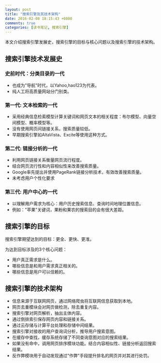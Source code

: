 ```yaml
---
layout: post
title: "搜索引擎及其技术架构"
date: 2016-02-08 18:15:43 +0800
comments: true
categories: [读书笔记, 搜索引擎]
---
```

本文介绍搜索引擎发展史，搜索引擎的目标与核心问题以及搜索引擎的技术架构。
<!--more-->

## 搜索引擎技术发展史

### 史前时代：分类目录的一代

* 也成为"导航"时代，以Yahoo,hao123为代表。
* 纯人工将高质量网站分门别类。

### 第一代: 文本检索的一代

* 采用经典信息检索模型计算关键词和网页文本的相关程度：布尔模型、向量空间模型、概率模型等。
* 没有使用网页间链接关系，搜索质量较低。
* 早期搜索引擎如AltaVista、Excite等使用这种方式。


### 第二代: 链接分析的一代

* 利用网页链接关系衡量网页流行程度。
* 结合网页流行性和内容相似性来改善搜索质量。
* Google率先提出并使用PageRank链接分析技术，有效改善搜索质量。
* 未考虑用户个性化要求

### 第三代: 用户中心的一代

* 以理解用户需求为核心：用户历史搜索信息、查询时间地理位置信息。
* 例如："苹果"关键词，果粉和果农的搜索目的会有很大差距。

## 搜索引擎的目标

搜索引擎期望达到的目标：更全、更快、更准。

为达到目标涉及的3个核心问题：

* 用户真正需求是什么。
* 哪些信息是和用户需求真正相关的。
* 哪些信息是用户可以信赖的。

## 搜索引擎的技术架构

* 信息来源于互联网网页，通过网络爬虫将互联网信息获取到本地。
* 网页去重模块会对网页做检测，除去重复内容。
* 搜索引擎对网页解析，抽出主体内容。
* 通过倒排索引保存网页内容和链接关系。
* 通过云存储与计算平台处理和存储中间结果。
* 搜索引擎对接收的用户查询词分析，推导用户搜索意图。
* 在缓存中查找，缓存系统存储了不同查询意图对应的搜索结果。
* 如果没有命中，调用网页排序模块功能。结合内容相似性、链接分析返回搜索结果。
* 反作弊模块用于自动发现通过"作弊"手段提升排名的网页并对其进行处罚。 






